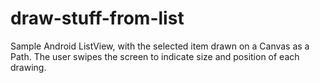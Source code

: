 # draw-stuff-from-list
Sample Android ListView, with the selected item drawn on a Canvas as a Path. The user swipes the screen to indicate size and position of each drawing.
